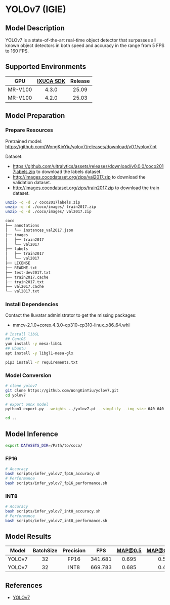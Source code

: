 # YOLOv7 (IGIE)

## Model Description

YOLOv7 is a state-of-the-art real-time object detector that surpasses all known object detectors in both speed and accuracy in the range from 5 FPS to 160 FPS.

## Supported Environments

| GPU    | [IXUCA SDK](https://gitee.com/deep-spark/deepspark#%E5%A4%A9%E6%95%B0%E6%99%BA%E7%AE%97%E8%BD%AF%E4%BB%B6%E6%A0%88-ixuca) | Release |
| :----: | :----: | :----: |
| MR-V100 | 4.3.0 | 25.09 |
| MR-V100 | 4.2.0 | 25.03 |

## Model Preparation

### Prepare Resources

Pretrained model: <https://github.com/WongKinYiu/yolov7/releases/download/v0.1/yolov7.pt>

Dataset:
  - <https://github.com/ultralytics/assets/releases/download/v0.0.0/coco2017labels.zip> to download the labels dataset.
  - <http://images.cocodataset.org/zips/val2017.zip> to download the validation dataset.
  - <http://images.cocodataset.org/zips/train2017.zip> to download the train dataset.

```bash
unzip -q -d ./ coco2017labels.zip
unzip -q -d ./coco/images/ train2017.zip
unzip -q -d ./coco/images/ val2017.zip

coco
├── annotations
│   └── instances_val2017.json
├── images
│   ├── train2017
│   └── val2017
├── labels
│   ├── train2017
│   └── val2017
├── LICENSE
├── README.txt
├── test-dev2017.txt
├── train2017.cache
├── train2017.txt
├── val2017.cache
└── val2017.txt
```

### Install Dependencies

Contact the Iluvatar administrator to get the missing packages:
- mmcv-2.1.0+corex.4.3.0-cp310-cp310-linux_x86_64.whl

```bash
# Install libGL
## CentOS
yum install -y mesa-libGL
## Ubuntu
apt install -y libgl1-mesa-glx

pip3 install -r requirements.txt
```

### Model Conversion

```bash
# clone yolov7
git clone https://github.com/WongKinYiu/yolov7.git
cd yolov7

# export onnx model
python3 export.py --weights ../yolov7.pt --simplify --img-size 640 640 --dynamic-batch --grid

cd ..
```

## Model Inference

```bash
export DATASETS_DIR=/Path/to/coco/
```

### FP16

```bash
# Accuracy
bash scripts/infer_yolov7_fp16_accuracy.sh
# Performance
bash scripts/infer_yolov7_fp16_performance.sh
```

### INT8

```bash
# Accuracy
bash scripts/infer_yolov7_int8_accuracy.sh
# Performance
bash scripts/infer_yolov7_int8_performance.sh
```

## Model Results

| Model  | BatchSize | Precision | FPS     | MAP@0.5 | MAP@0.5:0.95 |
| :----: | :----: | :----: | :----: | :----: | :----: |
| YOLOv7 | 32        | FP16      | 341.681 | 0.695   | 0.509        |
| YOLOv7 | 32        | INT8      | 669.783 | 0.685   | 0.473        |

## References

- [YOLOv7](https://github.com/WongKinYiu/yolov7)
